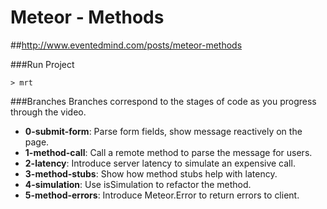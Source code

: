 Meteor - Methods
================

##http://www.eventedmind.com/posts/meteor-methods

###Run Project
```
> mrt
```

###Branches
Branches correspond to the stages of code as you progress through the video.

* **0-submit-form**: Parse form fields, show message reactively on the page.
* **1-method-call**: Call a remote method to parse the message for users.
* **2-latency**: Introduce server latency to simulate an expensive call.
* **3-method-stubs**: Show how method stubs help with latency.
* **4-simulation**: Use isSimulation to refactor the method.
* **5-method-errors**: Introduce Meteor.Error to return errors to client.
